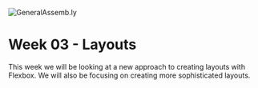![GeneralAssemb.ly](https://github.com/generalassembly/ga-ruby-on-rails-for-devs/raw/master/images/ga.png "GeneralAssemb.ly")

# Week 03 - Layouts

This week we will be looking at a new approach to creating layouts with Flexbox. We will also be focusing on creating more sophisticated layouts.
